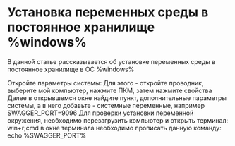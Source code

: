 # Установка переменных среды в постоянное хранилище %windows%

В данной статье рассказывается об установке переменных среды в постоянное хранилище в ОС %windows%

<procedure title="Для установки переменных среды в постоянное хранилище Windows необходимо:">
<step>
    Откройте параметры системы: <tip>Для этого - откройте проводник, выберите мой компьютер, нажмите <shortcut>ПКМ</shortcut>, затем нажмите свойства</tip>
</step>
<step>
    Далее в открывшемся окне найдите пункт, дополнительные параметры системы, а в него добавьте - системные переменные, например SWAGGER_PORT=9096
</step>
<step>
    Для проверки установки переменной окружения, необходимо перезагрузить компьютер и открыть терминал: <shortcut>win+r;cmd</shortcut> в окне терминала необходимо прописать данную команду:
    <code-block>
        echo %SWAGGER_PORT%
    </code-block>
</step>
</procedure>